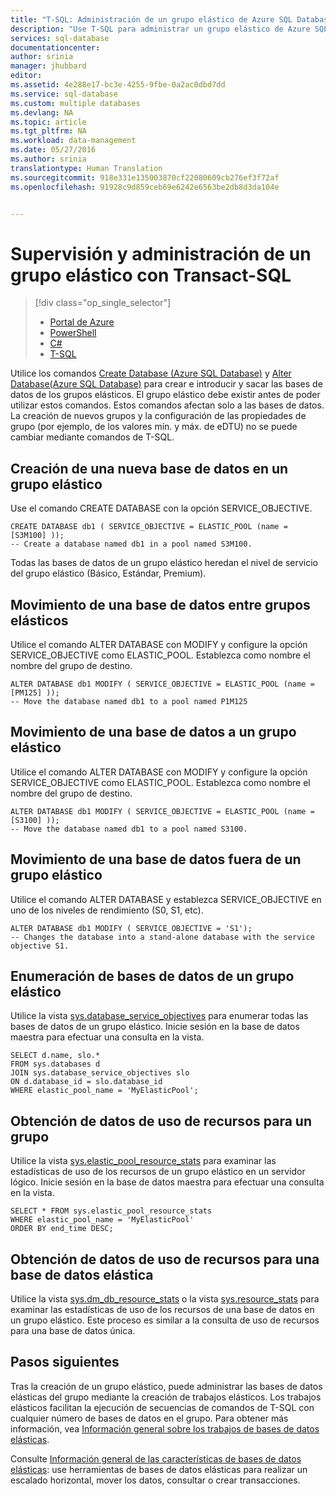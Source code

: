 ```yaml
---
title: "T-SQL: Administración de un grupo elástico de Azure SQL Database | Microsoft Docs"
description: "Use T-SQL para administrar un grupo elástico de Azure SQL Database."
services: sql-database
documentationcenter: 
author: srinia
manager: jhubbard
editor: 
ms.assetid: 4e288e17-bc3e-4255-9fbe-0a2ac0dbd7dd
ms.service: sql-database
ms.custom: multiple databases
ms.devlang: NA
ms.topic: article
ms.tgt_pltfrm: NA
ms.workload: data-management
ms.date: 05/27/2016
ms.author: srinia
translationtype: Human Translation
ms.sourcegitcommit: 918e331e135003870cf22080609cb276ef3f72af
ms.openlocfilehash: 91928c9d859ceb69e6242e6563be2db8d3da104e


---
```

# <a name="monitor-and-manage-an-elastic-pool-with-transact-sql"></a>Supervisión y administración de un grupo elástico con Transact-SQL
> [!div class="op_single_selector"]
> * [Portal de Azure](sql-database-elastic-pool-manage-portal.md)
> * [PowerShell](sql-database-elastic-pool-manage-powershell.md)
> * [C#](sql-database-elastic-pool-manage-csharp.md)
> * [T-SQL](sql-database-elastic-pool-manage-tsql.md)
>  

Utilice los comandos [Create Database (Azure SQL Database)](https://msdn.microsoft.com/library/dn268335.aspx) y [Alter Database(Azure SQL Database)](https://msdn.microsoft.com/library/mt574871.aspx) para crear e introducir y sacar las bases de datos de los grupos elásticos. El grupo elástico debe existir antes de poder utilizar estos comandos. Estos comandos afectan solo a las bases de datos. La creación de nuevos grupos y la configuración de las propiedades de grupo (por ejemplo, de los valores mín. y máx. de eDTU) no se puede cambiar mediante comandos de T-SQL.

## <a name="create-a-new-database-in-an-elastic-pool"></a>Creación de una nueva base de datos en un grupo elástico
Use el comando CREATE DATABASE con la opción SERVICE_OBJECTIVE.   

    CREATE DATABASE db1 ( SERVICE_OBJECTIVE = ELASTIC_POOL (name = [S3M100] ));
    -- Create a database named db1 in a pool named S3M100.

Todas las bases de datos de un grupo elástico heredan el nivel de servicio del grupo elástico (Básico, Estándar, Premium). 

## <a name="move-a-database-between-elastic-pools"></a>Movimiento de una base de datos entre grupos elásticos
Utilice el comando ALTER DATABASE con MODIFY y configure la opción SERVICE\_OBJECTIVE como ELASTIC\_POOL. Establezca como nombre el nombre del grupo de destino.

    ALTER DATABASE db1 MODIFY ( SERVICE_OBJECTIVE = ELASTIC_POOL (name = [PM125] ));
    -- Move the database named db1 to a pool named P1M125  

## <a name="move-a-database-into-an-elastic-pool"></a>Movimiento de una base de datos a un grupo elástico
Utilice el comando ALTER DATABASE con MODIFY y configure la opción SERVICE\_OBJECTIVE como ELASTIC_POOL. Establezca como nombre el nombre del grupo de destino.

    ALTER DATABASE db1 MODIFY ( SERVICE_OBJECTIVE = ELASTIC_POOL (name = [S3100] ));
    -- Move the database named db1 to a pool named S3100.

## <a name="move-a-database-out-of-an-elastic-pool"></a>Movimiento de una base de datos fuera de un grupo elástico
Utilice el comando ALTER DATABASE y establezca SERVICE_OBJECTIVE en uno de los niveles de rendimiento (S0, S1, etc).

    ALTER DATABASE db1 MODIFY ( SERVICE_OBJECTIVE = 'S1');
    -- Changes the database into a stand-alone database with the service objective S1.

## <a name="list-databases-in-an-elastic-pool"></a>Enumeración de bases de datos de un grupo elástico
Utilice la vista [sys.database\_service\_objectives](https://msdn.microsoft.com/library/mt712619) para enumerar todas las bases de datos de un grupo elástico. Inicie sesión en la base de datos maestra para efectuar una consulta en la vista.

    SELECT d.name, slo.*  
    FROM sys.databases d 
    JOIN sys.database_service_objectives slo  
    ON d.database_id = slo.database_id
    WHERE elastic_pool_name = 'MyElasticPool'; 

## <a name="get-resource-usage-data-for-a-pool"></a>Obtención de datos de uso de recursos para un grupo
Utilice la vista [sys.elastic\_pool\_resource\_stats](https://msdn.microsoft.com/library/mt280062.aspx) para examinar las estadísticas de uso de los recursos de un grupo elástico en un servidor lógico. Inicie sesión en la base de datos maestra para efectuar una consulta en la vista.

    SELECT * FROM sys.elastic_pool_resource_stats 
    WHERE elastic_pool_name = 'MyElasticPool'
    ORDER BY end_time DESC;

## <a name="get-resource-usage-for-an-elastic-database"></a>Obtención de datos de uso de recursos para una base de datos elástica
Utilice la vista [sys.dm\_db\_resource\_stats](https://msdn.microsoft.com/library/dn800981.aspx) o la vista [sys.resource\_stats](https://msdn.microsoft.com/library/dn269979.aspx) para examinar las estadísticas de uso de los recursos de una base de datos en un grupo elástico. Este proceso es similar a la consulta de uso de recursos para una base de datos única.

## <a name="next-steps"></a>Pasos siguientes
Tras la creación de un grupo elástico, puede administrar las bases de datos elásticas del grupo mediante la creación de trabajos elásticos. Los trabajos elásticos facilitan la ejecución de secuencias de comandos de T-SQL con cualquier número de bases de datos en el grupo. Para obtener más información, vea [Información general sobre los trabajos de bases de datos elásticas](sql-database-elastic-jobs-overview.md). 

Consulte [Información general de las características de bases de datos elásticas](sql-database-elastic-scale-introduction.md): use herramientas de bases de datos elásticas para realizar un escalado horizontal, mover los datos, consultar o crear transacciones.




<!--HONumber=Jan17_HO4-->


